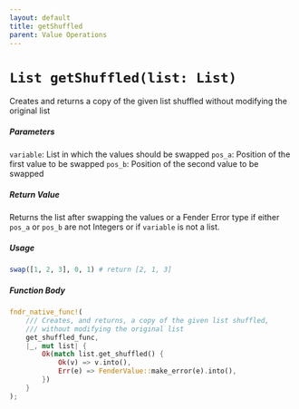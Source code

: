 ```yaml
---
layout: default
title: getShuffled
parent: Value Operations
---
```


# `List getShuffled(list: List)`
Creates and returns a copy of the given list shuffled without modifying the original list

##### Parameters
`variable`: List in which the values should be swapped
`pos_a`: Position of the first value to be swapped
`pos_b`: Position of the second value to be swapped

##### Return Value
Returns the list after swapping the values or a Fender Error type if either `pos_a` or `pos_b` are not Integers or if `variable` is not a list.

##### Usage
```r
swap([1, 2, 3], 0, 1) # return [2, 1, 3]
```

##### Function Body
```rust
fndr_native_func!(
    /// Creates, and returns, a copy of the given list shuffled,
    /// without modifying the original list
    get_shuffled_func,
    |_, mut list| {
        Ok(match list.get_shuffled() {
            Ok(v) => v.into(),
            Err(e) => FenderValue::make_error(e).into(),
        })
    }
);
```
